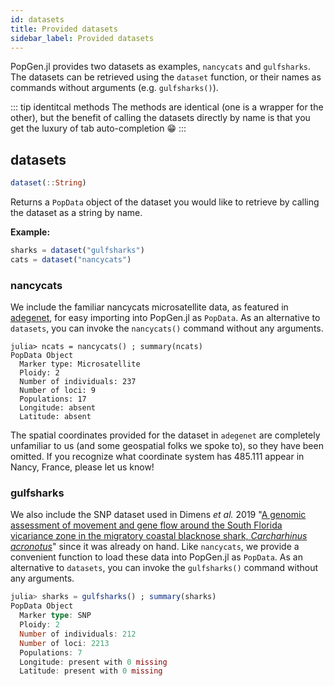 ```yaml
---
id: datasets
title: Provided datasets
sidebar_label: Provided datasets
---
```


PopGen.jl provides two datasets as examples, `nancycats` and `gulfsharks`. The datasets can be retrieved using the `dataset` function, or their names as commands without arguments (e.g. `gulfsharks()`). 

::: tip identitcal methods
The methods are identical (one is a wrapper for the other), but the benefit of calling the datasets directly by name is that you get the luxury of tab auto-completion :grin:
:::

## datasets
```julia
dataset(::String)
```
Returns a `PopData` object of the dataset you would like to retrieve by calling the dataset as a string by name.

**Example:**
```julia
sharks = dataset("gulfsharks")
cats = dataset("nancycats")
```
### nancycats

We include the familiar nancycats microsatellite data, as featured in [adegenet](http://adegenet.r-forge.r-project.org), for easy importing into PopGen.jl as `PopData`. As an alternative to `datasets`, you can invoke the `nancycats()`  command without any arguments.

```
julia> ncats = nancycats() ; summary(ncats)
PopData Object
  Marker type: Microsatellite
  Ploidy: 2
  Number of individuals: 237
  Number of loci: 9
  Populations: 17
  Longitude: absent
  Latitude: absent
```

The spatial coordinates provided for the dataset in `adegenet` are completely unfamiliar to us (and some geospatial folks we spoke to), so they have been omitted.  If you recognize what coordinate system has 485.111 appear in Nancy, France, please let us know!

### gulfsharks

We also include the SNP dataset used in Dimens *et al.* 2019 "[A genomic assessment of movement and gene flow around the South Florida vicariance zone in the migratory coastal blacknose shark, *Carcharhinus acronotus*](https://link.springer.com/article/10.1007/s00227-019-3533-1)" since it was already on hand. Like `nancycats`, we provide a convenient function to load these data into PopGen.jl as `PopData`. As an alternative to `datasets`, you can invoke the `gulfsharks()` command without any arguments. 

```julia
julia> sharks = gulfsharks() ; summary(sharks)
PopData Object
  Marker type: SNP
  Ploidy: 2
  Number of individuals: 212
  Number of loci: 2213
  Populations: 7
  Longitude: present with 0 missing
  Latitude: present with 0 missing
```

